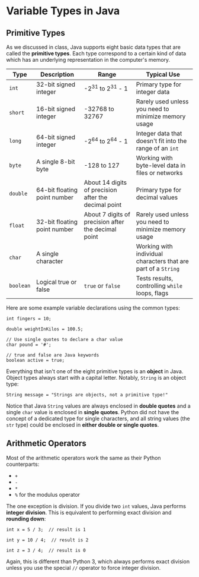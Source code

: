 # Variable Types in Java

## Primitive Types

As we discussed in class, Java supports eight basic data types that are called the **primitive types**. Each type correspond to a certain kind of data
which has an underlying representation in the computer's memory.



| Type    | Description           | Range                                | Typical Use               |
| ------- | --------------------- | ------------------------------------- | ------------------|
| `int`   | 32-bit signed integer | -2<sup>31</sup> to 2<sup>31</sup> - 1 | Primary type for integer data |
| `short` | 16-bit signed integer | -32768 to 32767                       | Rarely used unless you need to minimize memory usage |
| `long` | 64-bit signed integer | -2<sup>64</sup> to 2<sup>64</sup> - 1 | Integer data that doesn't fit into the range of an `int` |
| `byte` | A single 8-bit byte   | -128 to 127                           | Working with byte-level data in files or networks |
| `double` | 64-bit floating point number | About 14 digits of precision after the decimal point | Primary type for decimal values |
| `float` | 32-bit floating point number |  About 7 digits of precision after the decimal point | Rarely used unless you need to minimize memory usage |
| `char` | A single character |     | Working with individual characters that are part of a `String` |
| `boolean` | Logical true or false | `true` or `false` | Tests results, controlling `while` loops, flags |


Here are some example variable declarations using the common types:

```
int fingers = 10;

double weightInKilos = 100.5;

// Use single quotes to declare a char value
char pound = '#';

// true and false are Java keywords
boolean active = true;
```

Everything that isn't one of the eight primitive types is an **object** in Java. Object types always start with a capital letter. Notably, `String` is an object type:

```
String message = "Strings are objects, not a primitive type!"
```

Notice that Java `String` values are always enclosed in **double quotes** and a single `char` value is enclosed in **single quotes**. Python did not have the concept of a 
dedicated type for single characters, and all string values (the `str` type) could be enclosed in **either double or single quotes**.

## Arithmetic Operators

Most of the arithmetic operators work the same as their Python counterparts:

- `+`
- `-`
- `*`
- `%` for the modulus operator

The one exception is division. If you divide two `int` values, Java performs **integer division**. This is equivalent to performing exact division and **rounding down**:

```
int x = 5 / 3;  // result is 1

int y = 10 / 4;  // result is 2

int z = 3 / 4;  // result is 0
```

Again, this is different than Python 3, which always performs exact division unless you use the special `//` operator to force integer division.
